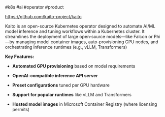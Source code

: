 #k8s #ai #operator #product 

https://github.com/kaito-project/kaito

Kaito is an open-source Kubernetes operator designed to automate AI/ML model inference and tuning workflows within a Kubernetes cluster. It streamlines the deployment of large open‑source models—like Falcon or Phi—by managing model container images, auto-provisioning GPU nodes, and orchestrating inference runtimes (e.g., vLLM, Transformers) 

**Key Features:**

- **Automated GPU provisioning** based on model requirements
    
- **OpenAI-compatible inference API server**
    
- **Preset configurations** tuned per GPU hardware
    
- **Support for popular runtimes** like vLLM and Transformers
    
- **Hosted model images** in Microsoft Container Registry (where licensing permits)